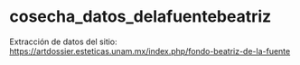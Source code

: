 # cosecha_datos_delafuentebeatriz
Extracción de datos del sitio: https://artdossier.esteticas.unam.mx/index.php/fondo-beatriz-de-la-fuente
